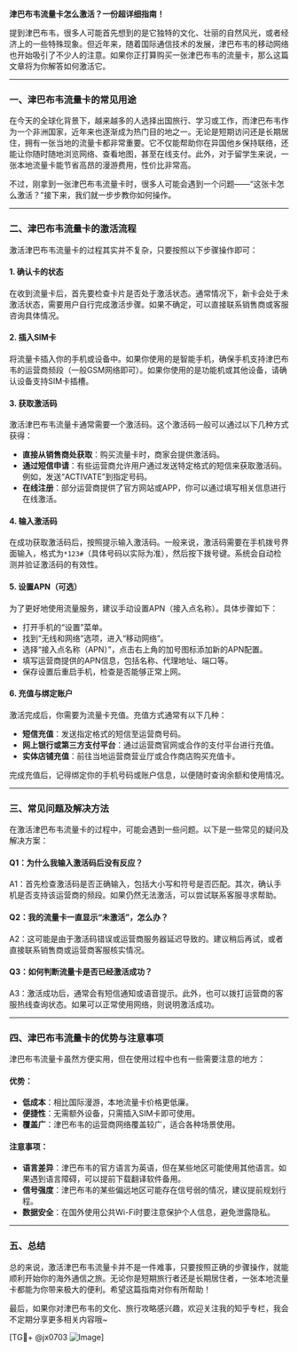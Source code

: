 **津巴布韦流量卡怎么激活？一份超详细指南！**

提到津巴布韦，很多人可能首先想到的是它独特的文化、壮丽的自然风光，或者经济上的一些特殊现象。但近年来，随着国际通信技术的发展，津巴布韦的移动网络也开始吸引了不少人的注意。如果你正打算购买一张津巴布韦的流量卡，那么这篇文章将为你解答如何激活它。

---

### **一、津巴布韦流量卡的常见用途**
在今天的全球化背景下，越来越多的人选择出国旅行、学习或工作，而津巴布韦作为一个非洲国家，近年来也逐渐成为热门目的地之一。无论是短期访问还是长期居住，拥有一张当地的流量卡都非常重要。它不仅能帮助你在异国他乡保持联络，还能让你随时随地浏览网络、查看地图，甚至在线支付。此外，对于留学生来说，一张本地流量卡能节省高昂的漫游费用，性价比非常高。

不过，刚拿到一张津巴布韦流量卡时，很多人可能会遇到一个问题——“这张卡怎么激活？”接下来，我们就一步步教你如何操作。

---

### **二、津巴布韦流量卡的激活流程**
激活津巴布韦流量卡的过程其实并不复杂，只要按照以下步骤操作即可：

#### **1. 确认卡的状态**
在收到流量卡后，首先要检查卡片是否处于激活状态。通常情况下，新卡会处于未激活状态，需要用户自行完成激活步骤。如果不确定，可以直接联系销售商或客服咨询具体情况。

#### **2. 插入SIM卡**
将流量卡插入你的手机或设备中。如果你使用的是智能手机，确保手机支持津巴布韦的运营商频段（一般GSM网络即可）。如果你使用的是功能机或其他设备，请确认设备支持SIM卡插槽。

#### **3. 获取激活码**
激活津巴布韦流量卡通常需要一个激活码。这个激活码一般可以通过以下几种方式获得：
- **直接从销售商处获取**：购买流量卡时，商家会提供激活码。
- **通过短信申请**：有些运营商允许用户通过发送特定格式的短信来获取激活码。例如，发送“ACTIVATE”到指定号码。
- **在线注册**：部分运营商提供了官方网站或APP，你可以通过填写相关信息进行在线激活。

#### **4. 输入激活码**
在成功获取激活码后，按照提示输入激活码。一般来说，激活码需要在手机拨号界面输入，格式为`*123#`（具体号码以实际为准），然后按下拨号键。系统会自动检测并验证激活码的有效性。

#### **5. 设置APN（可选）**
为了更好地使用流量服务，建议手动设置APN（接入点名称）。具体步骤如下：
- 打开手机的“设置”菜单。
- 找到“无线和网络”选项，进入“移动网络”。
- 选择“接入点名称（APN）”，点击右上角的加号图标添加新的APN配置。
- 填写运营商提供的APN信息，包括名称、代理地址、端口等。
- 保存设置后重启手机，检查是否能够正常上网。

#### **6. 充值与绑定账户**
激活完成后，你需要为流量卡充值。充值方式通常有以下几种：
- **短信充值**：发送指定格式的短信至运营商号码。
- **网上银行或第三方支付平台**：通过运营商官网或合作的支付平台进行充值。
- **实体店铺充值**：前往当地运营商营业厅或合作商店购买充值卡。

完成充值后，记得绑定你的手机号码或账户信息，以便随时查询余额和使用情况。

---

### **三、常见问题及解决方法**
在激活津巴布韦流量卡的过程中，可能会遇到一些问题。以下是一些常见的疑问及解决方案：

#### **Q1：为什么我输入激活码后没有反应？**
A1：首先检查激活码是否正确输入，包括大小写和符号是否匹配。其次，确认手机是否支持该运营商的频段。如果仍然无法激活，可以尝试联系客服寻求帮助。

#### **Q2：我的流量卡一直显示“未激活”，怎么办？**
A2：这可能是由于激活码错误或运营商服务器延迟导致的。建议稍后再试，或者直接联系销售商或运营商客服核实情况。

#### **Q3：如何判断流量卡是否已经激活成功？**
A3：激活成功后，通常会有短信通知或语音提示。此外，也可以拨打运营商的客服热线查询状态。如果可以正常使用网络，则说明激活成功。

---

### **四、津巴布韦流量卡的优势与注意事项**
津巴布韦流量卡虽然方便实用，但在使用过程中也有一些需要注意的地方：

#### **优势：**
- **低成本**：相比国际漫游，本地流量卡价格更低廉。
- **便捷性**：无需额外设备，只需插入SIM卡即可使用。
- **覆盖广**：津巴布韦的运营商网络覆盖较广，适合各种场景使用。

#### **注意事项：**
- **语言差异**：津巴布韦的官方语言为英语，但在某些地区可能使用其他语言。如果遇到语言障碍，可以提前下载翻译软件备用。
- **信号强度**：津巴布韦的某些偏远地区可能存在信号弱的情况，建议提前规划行程。
- **数据安全**：在国外使用公共Wi-Fi时要注意保护个人信息，避免泄露隐私。

---

### **五、总结**
总的来说，激活津巴布韦流量卡并不是一件难事，只要按照正确的步骤操作，就能顺利开始你的海外通信之旅。无论你是短期旅行者还是长期居住者，一张本地流量卡都能为你带来极大的便利。希望这篇指南对你有所帮助！

最后，如果你对津巴布韦的文化、旅行攻略感兴趣，欢迎关注我的知乎专栏，我会不定期分享更多相关内容哦~

[TG💪+ @jx0703 ![Image](https://github.com/user-attachments/assets/dbca1d08-cadb-493c-b0ec-ad6f7a83f270)]